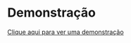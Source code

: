 # Demonstração

[Clique aqui para ver uma demonstração](https://alanlucascruz.github.io/web-comp-audio-player/)
